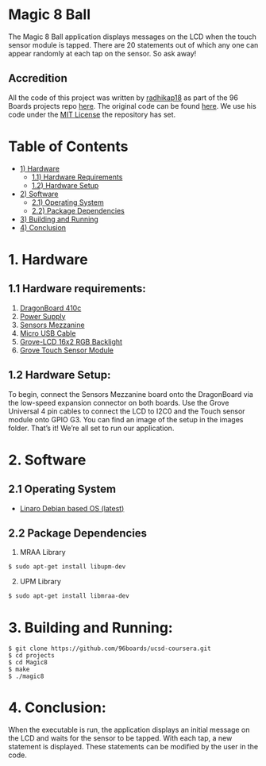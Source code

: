 # Magic 8 Ball
The Magic 8 Ball application displays messages on the LCD when the touch sensor module is tapped.
There are 20 statements out of which any one can appear randomly at each tap on the sensor. So ask away!

## Accredition
All the code of this project was written by [radhikap18](https://github.com/radhikap18) as part of the 96 Boards projects repo [here](https://github.com/96boards/projects). The original code can be found [here](https://github.com/96boards/projects/tree/master/magic8). We use his code under the [MIT License](https://opensource.org/licenses/MIT) the repository has set.

# Table of Contents
- [1) Hardware](#1-hardware)
   - [1.1) Hardware Requirements](#11-hardware-requirements)
   - [1.2) Hardware Setup](#12-hardware-setup)
- [2) Software](#2-software) 
   - [2.1) Operating System](#21-operating-system)
   - [2.2) Package Dependencies](#22-package-dependencies)
- [3) Building and Running](#3-building-and-running)
- [4) Conclusion](#4-conclusion)

# 1. Hardware
   
## 1.1 Hardware requirements:

1. [DragonBoard 410c](http://www.96boards.org/product/dragonboard410c/)
2. [Power Supply](https://www.amazon.com/Adapter-Regulated-Supply-Copper-String/dp/B015G8DZK2)
3. [Sensors Mezzanine](http://www.96boards.org/product/sensors-mezzanine/)
4. [Micro USB Cable](https://www.amazon.com/AmazonBasics-USB-Male-Micro-Cable/dp/B01EK87A82/ref=sr_1_3?ie=UTF8&qid=1497618343&sr=8-3&keywords=micro%2Busb&th=1)
5. [Grove-LCD 16x2 RGB Backlight](https://www.seeedstudio.com/Grove-LCD-RGB-Backlight-p-1643.html)
6. [Grove Touch Sensor Module](https://www.seeedstudio.com/Grove-Touch-Sensor-p-747.html)

## 1.2 Hardware Setup:
To begin, connect the Sensors Mezzanine board onto the DragonBoard via the low-speed expansion connector on both boards. Use the Grove Universal 4 pin cables to connect the LCD to I2C0 and the Touch sensor module onto GPIO G3. You can find an image of the setup in the images folder. That’s it! We’re all set to run our application.

# 2. Software

## 2.1 Operating System

- [Linaro Debian based OS (latest)](https://github.com/96boards/documentation/blob/master/ConsumerEdition/DragonBoard-410c/Downloads/Debian.md)

## 2.2 Package Dependencies

1. MRAA Library
```
$ sudo apt-get install libupm-dev
```
2. UPM Library
```
$ sudo apt-get install libmraa-dev
```

# 3. Building and Running:

```shell
$ git clone https://github.com/96boards/ucsd-coursera.git
$ cd projects
$ cd Magic8
$ make
$ ./magic8
```

# 4. Conclusion:

When the executable is run, the application displays an initial message on the LCD and waits for the sensor to be tapped.
With each tap, a new statement is displayed. These statements can be modified by the user in the code.
